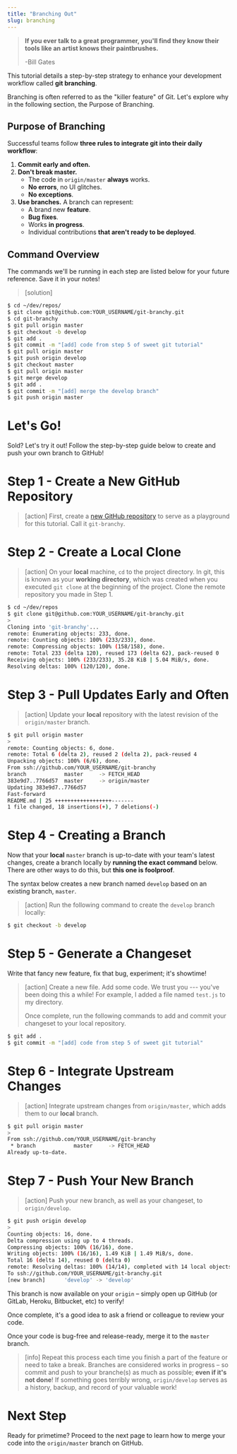 ```yaml
---
title: "Branching Out"
slug: branching
---
```


> **If you ever talk to a great programmer, you'll find they know their tools like an artist knows their paintbrushes.**
>
> -Bill Gates

This tutorial details a step-by-step strategy to enhance your development workflow called **git branching**.

Branching is often referred to as the "killer feature" of Git. Let's explore why in the following section, the Purpose of Branching.

## Purpose of Branching

Successful teams follow **three rules to integrate git into their daily workflow**:

1. **Commit early and often.**
1. **Don't break master.**
    * The code in `origin/master` **always** works.
    * **No errors**, no UI glitches.
    * **No exceptions**.
1. **Use branches.** A branch can represent:
    * A brand new **feature**.
    * **Bug fixes**.
    * Works **in progress**.
    * Individual contributions **that aren't ready to be deployed**.

## Command Overview

The commands we'll be running in each step are listed below for your future reference. Save it in your notes!

> [solution]
>
```bash
$ cd ~/dev/repos/
$ git clone git@github.com:YOUR_USERNAME/git-branchy.git
$ cd git-branchy
$ git pull origin master
$ git checkout -b develop
$ git add .
$ git commit -m "[add] code from step 5 of sweet git tutorial"
$ git pull origin master
$ git push origin develop
$ git checkout master
$ git pull origin master
$ git merge develop
$ git add .
$ git commit -m "[add] merge the develop branch"
$ git push origin master
```
>

# Let's Go!

Sold? Let's try it out! Follow the step-by-step guide below to create and push your own branch to GitHub!

# Step 1 - Create a New GitHub Repository

> [action]
> First, create a [new GitHub repository](https://github.com/new) to serve as a playground for this tutorial. Call it `git-branchy`.

# Step 2 - Create a Local Clone

> [action]
> On your **local** machine, `cd` to the project directory. In git, this is known as your **working directory**, which was created when you executed `git clone` at the beginning of the project. Clone the remote repository you made in Step 1.
>
```bash
$ cd ~/dev/repos
$ git clone git@github.com:YOUR_USERNAME/git-branchy.git
>
Cloning into 'git-branchy'...
remote: Enumerating objects: 233, done.
remote: Counting objects: 100% (233/233), done.
remote: Compressing objects: 100% (158/158), done.
remote: Total 233 (delta 120), reused 173 (delta 62), pack-reused 0
Receiving objects: 100% (233/233), 35.28 KiB | 5.04 MiB/s, done.
Resolving deltas: 100% (120/120), done.
```

# Step 3 - Pull Updates Early and Often

> [action]
> Update your **local** repository with the latest revision of the `origin/master` branch.
>
```bash
$ git pull origin master
>
remote: Counting objects: 6, done.
remote: Total 6 (delta 2), reused 2 (delta 2), pack-reused 4
Unpacking objects: 100% (6/6), done.
From ssh://github.com/YOUR_USERNAME/git-branchy
branch            master     -> FETCH_HEAD
383e9d7..7766d57  master     -> origin/master
Updating 383e9d7..7766d57
Fast-forward
README.md | 25 ++++++++++++++++++-------
1 file changed, 18 insertions(+), 7 deletions(-)
```
>

# Step 4 - Creating a Branch

Now that your **local** `master` branch is up-to-date with your team's latest changes, create a branch locally by **running the exact command** below. There are other ways to do this, but **this one is foolproof**.

The syntax below creates a new branch named `develop` based on an existing branch, `master`.

> [action]
> Run the following command to create the `develop` branch locally:
>
```bash
$ git checkout -b develop
```
>

# Step 5 - Generate a Changeset

Write that fancy new feature, fix that bug, experiment; it's showtime!

> [action]
> Create a new file. Add some code. We trust you --- you've been doing this a while! For example, I added a file named `test.js` to my directory.
>
> Once complete, run the following commands to add and commit your changeset to your local repository.
>
```bash
$ git add .
$ git commit -m "[add] code from step 5 of sweet git tutorial"
```
>

# Step 6 - Integrate Upstream Changes

> [action]
> Integrate upstream changes from `origin/master`, which adds them to our **local** branch.
>
```bash
$ git pull origin master
>
From ssh://github.com/YOUR_USERNAME/git-branchy
 * branch            master     -> FETCH_HEAD
Already up-to-date.
```
>

# Step 7 - Push Your New Branch

> [action]
> Push your new branch, as well as your changeset, to `origin/develop`.
>
```bash
$ git push origin develop
>
Counting objects: 16, done.
Delta compression using up to 4 threads.
Compressing objects: 100% (16/16), done.
Writing objects: 100% (16/16), 1.49 KiB | 1.49 MiB/s, done.
Total 16 (delta 14), reused 0 (delta 0)
remote: Resolving deltas: 100% (14/14), completed with 14 local objects.
To ssh://github.com/YOUR_USERNAME/git-branchy.git
[new branch]      'develop' -> 'develop'
```
>

This branch is now available on your `origin` – simply open up GitHub (or GitLab, Heroku, Bitbucket, etc) to verify!

Once complete, it's a good idea to ask a friend or colleague to review your code.

Once your code is bug-free and release-ready, merge it to the `master` branch.

> [info]
> Repeat this process each time you finish a part of the feature or need to take a break. Branches are considered works in progress – so commit and push to your branche(s) as much as possible; **even if it's not done**! If something goes terribly wrong, `origin/develop` serves as a history, backup, and record of your valuable work!

# Next Step

Ready for primetime? Proceed to the next page to learn how to merge your code into the `origin/master` branch on GitHub.
